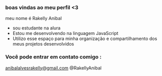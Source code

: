 ### boas vindas ao meu perfil <3

meu nome é Rakelly Anibal

- sou estudante na alura
- Estou me desenvolvendo na linguagem JavaScript
- Utilizo esse espaço para minha organização e compartilhamento dos meus projetos desenvolvidos

### Você pode entrar em contato comigo : 

anibalalvesrakelly@gmail.com
@RakellyAnibal
